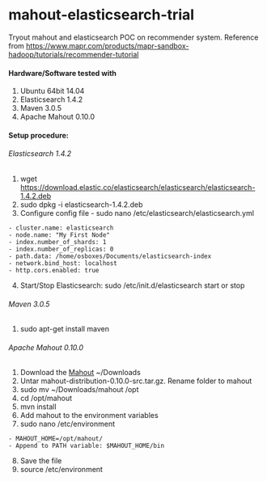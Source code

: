 # mahout-elasticsearch-trial
Tryout mahout and elasticsearch POC on recommender system. Reference from <a href="https://www.mapr.com/products/mapr-sandbox-hadoop/tutorials/recommender-tutorial">https://www.mapr.com/products/mapr-sandbox-hadoop/tutorials/recommender-tutorial</a>

#### Hardware/Software tested with
1. Ubuntu 64bit 14.04
2. Elasticsearch 1.4.2
3. Maven 3.0.5
4. Apache Mahout 0.10.0

#### Setup procedure:
###### Elasticsearch 1.4.2
1. wget https://download.elastic.co/elasticsearch/elasticsearch/elasticsearch-1.4.2.deb
2. sudo dpkg -i elasticsearch-1.4.2.deb
3. Configure config file - sudo nano /etc/elasticsearch/elasticsearch.yml
```
- cluster.name: elasticsearch
- node.name: "My First Node"
- index.number_of_shards: 1
- index.number_of_replicas: 0
- path.data: /home/osboxes/Documents/elasticsearch-index
- network.bind_host: localhost
- http.cors.enabled: true
```
4. Start/Stop Elasticsearch: sudo /etc/init.d/elasticsearch start or stop 
 
###### Maven 3.0.5
1. sudo apt-get install maven

###### Apache Mahout 0.10.0
1. Download the <a href="http://mirror.nus.edu.sg/apache/mahout/0.10.0/mahout-distribution-0.10.0-src.tar.gz">Mahout</a> ~/Downloads
2. Untar mahout-distribution-0.10.0-src.tar.gz. Rename folder to mahout
3. sudo mv ~/Downloads/mahout /opt
4. cd /opt/mahout
5. mvn install
6. Add mahout to the environment variables
7. sudo nano /etc/environment
```
- MAHOUT_HOME=/opt/mahout/
- Append to PATH variable: $MAHOUT_HOME/bin
```
8. Save the file
9. source /etc/environment
